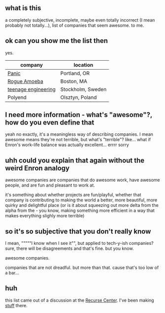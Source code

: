## what is this

a completely subjective, incomplete, maybe even totally incorrect (I mean probably not totally...), list of companies that seem awesome. to me.

## ok can you show me the list then

yes.

| company | location |
| --- | ---|
| [Panic](https://panic.com/) | Portland, OR |
| [Rogue Amoeba](https://rogueamoeba.com/) | Boston, MA |
| [teenage engineering](https://teenage.engineering/) | Stockholm, Sweden |
| Polyend | Olsztyn, Poland |

## I need more information - what's "awesome"?, how do you even define that

yeah no exactly, it's a meaningless way of describing companies. I mean awesome means they're not terrible, but what's "terrible"? like... what if Enron's work-life balance was actually excellent... errrr sorry

## uhh could you explain that again without the weird Enron analogy

awesome companies are companies that do awesome work, have awesome people, and are fun and pleasant to work at.

it's something about whether projects are fun/playful, whether that company is contributing to making the world a better, more beautiful, more quirky and delightful place (or is it about squeezing out more delta from the alpha from the - you know, making something more efficient in a way that makes everything slighly more terrible)

## so it's so subjective that you don't really know

I mean, """""I know when I see it"", but applied to tech-y-ish companies? sure, there will be disagreements and that's fine. but you know.

awesome companies.

companies that are not dreadful. but more than that. cause that's too low of a bar...

## huh

this list came out of a discussion at the [Recurse Center](https://www.recurse.com/). I've been making [stuff](https://recurse.greg.technology/) there.
